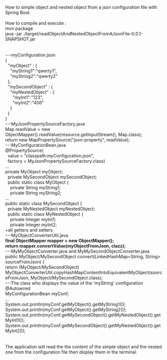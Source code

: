 How to simple object and nested object from a json configuration file with Spring Boot.<br/>
<br/>
How to compile and execute :<br/>
mvn package<br/>
java -jar ./target/readObjectAndNestedObjectFromAJsonFile-0.0.1-SNAPSHOT.jar<br/>
<br/>
<br/>
---myConfiguration.json<br/>
{<br/>
&nbsp;&nbsp;"myObject" : {<br/>
&nbsp;&nbsp;&nbsp;&nbsp;"myString1":"qwerty1",<br/>
&nbsp;&nbsp;&nbsp;&nbsp;"myString2":"qwerty2"<br/>
&nbsp;&nbsp;},<br/>
&nbsp;&nbsp;"mySecondObject" : {<br/>
&nbsp;&nbsp;&nbsp;&nbsp;"myNestedObject" : {<br/>
&nbsp;&nbsp;&nbsp;&nbsp;&nbsp;&nbsp;"myInt1":"123",<br/>
&nbsp;&nbsp;&nbsp;&nbsp;&nbsp;&nbsp;"myInt2":"456"<br/>
&nbsp;&nbsp;&nbsp;&nbsp;}<br/>
&nbsp;&nbsp;}<br/>
}<br/>
---MyJsonPropertySourceFactory.java<br/>
Map readValue = new ObjectMapper().readValue(resource.getInputStream(), Map.class);<br/>
return new MapPropertySource("json-property", readValue);<br/>
---MyConfigurationBean.java<br/>
@PropertySource(<br/>
&nbsp;&nbsp;value = "classpath:myConfiguration.json", <br/>
&nbsp;&nbsp;factory = MyJsonPropertySourceFactory.class)<br/>
...<br/>
private MyObject myObject;<br/>
&nbsp;&nbsp;private MySecondObject mySecondObject;<br/>
&nbsp;&nbsp;public static class MyObject {<br/>
&nbsp;&nbsp;&nbsp;&nbsp;private String myString1;<br/>
&nbsp;&nbsp;&nbsp;&nbsp;private String myString2;<br/>
...<br/>
public static class MySecondObject {<br/>
&nbsp;&nbsp;private MyNestedObject myNestedObject;<br/>
&nbsp;&nbsp;public static class MyNestedObject {<br/>
&nbsp;&nbsp;&nbsp;&nbsp;private Integer myInt1;<br/>
&nbsp;&nbsp;&nbsp;&nbsp;private Integer myInt2;<br/>
+all getters and setters<br/>
---MyObjectConverterUtil.java<br/>
<b>final ObjectMapper mapper = new ObjectMapper();<br/>
return mapper.convertValue(myObjectFromJson, clazz);</b><br/>
---MyMyObjectConverter.java and MyMySecondObjectConverter.java<br/>
public MyObject/MySecondObject convert(LinkedHashMap<String, String> sourceFromJson) {<br/>
return (MyObject/MySecondObject) MyObjectConverterUtil.copyHashMapContentIntoEquivalentMyObject(sourceFromJson, MyObject/MySecondObject.class);<br/>
---The class who displays the value of the 'myString' configuration<br/>
@Autowired<br/>
MyConfigurationBean myConf;<br/>
...<br/>
System.out.println(myConf.getMyObject().getMyString1());<br/>
System.out.println(myConf.getMyObject().getMyString2());<br/>
System.out.println(myConf.getMySecondObject().getMyNestedObject().getMyInt1());<br/>
System.out.println(myConf.getMySecondObject().getMyNestedObject().getMyInt2());<br/>
<br/>
<br/>
The application will read the the content of the simple object and the nested one from the configuration file then display them in the terminal.<br/>


